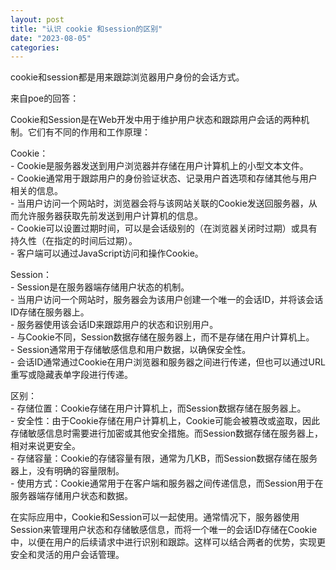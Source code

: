 ```yaml
---
layout: post
title: "认识 cookie 和session的区别"
date: "2023-08-05"
categories: 
---
```

<p>cookie和session都是用来跟踪浏览器用户身份的会话方式。</p>

<p>来自poe的回答：</p>

<p>Cookie和Session是在Web开发中用于维护用户状态和跟踪用户会话的两种机制。它们有不同的作用和工作原理：</p>

<p>Cookie：<br />
- Cookie是服务器发送到用户浏览器并存储在用户计算机上的小型文本文件。<br />
- Cookie通常用于跟踪用户的身份验证状态、记录用户首选项和存储其他与用户相关的信息。<br />
- 当用户访问一个网站时，浏览器会将与该网站关联的Cookie发送回服务器，从而允许服务器获取先前发送到用户计算机的信息。<br />
- Cookie可以设置过期时间，可以是会话级别的（在浏览器关闭时过期）或具有持久性（在指定的时间后过期）。<br />
- 客户端可以通过JavaScript访问和操作Cookie。</p>

<p>Session：<br />
- Session是在服务器端存储用户状态的机制。<br />
- 当用户访问一个网站时，服务器会为该用户创建一个唯一的会话ID，并将该会话ID存储在服务器上。<br />
- 服务器使用该会话ID来跟踪用户的状态和识别用户。<br />
- 与Cookie不同，Session数据存储在服务器上，而不是存储在用户计算机上。<br />
- Session通常用于存储敏感信息和用户数据，以确保安全性。<br />
- 会话ID通常通过Cookie在用户浏览器和服务器之间进行传递，但也可以通过URL重写或隐藏表单字段进行传递。</p>

<p>区别：<br />
- 存储位置：Cookie存储在用户计算机上，而Session数据存储在服务器上。<br />
- 安全性：由于Cookie存储在用户计算机上，Cookie可能会被篡改或盗取，因此存储敏感信息时需要进行加密或其他安全措施。而Session数据存储在服务器上，相对来说更安全。<br />
- 存储容量：Cookie的存储容量有限，通常为几KB，而Session数据存储在服务器上，没有明确的容量限制。<br />
- 使用方式：Cookie通常用于在客户端和服务器之间传递信息，而Session用于在服务器端存储用户状态和数据。</p>

<p>在实际应用中，Cookie和Session可以一起使用。通常情况下，服务器使用Session来管理用户状态和存储敏感信息，而将一个唯一的会话ID存储在Cookie中，以便在用户的后续请求中进行识别和跟踪。这样可以结合两者的优势，实现更安全和灵活的用户会话管理。</p>

